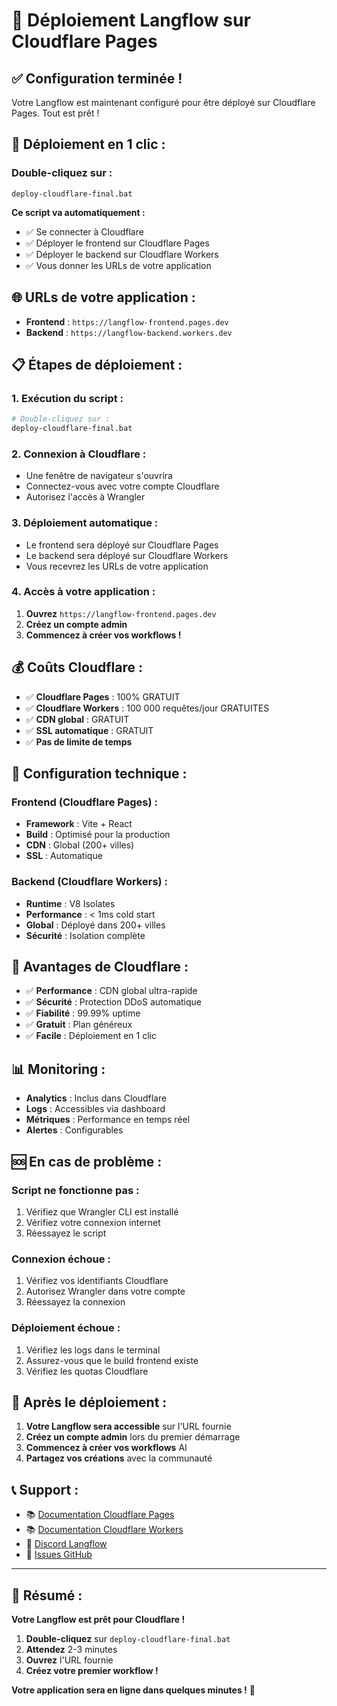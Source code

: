 # 🚀 Déploiement Langflow sur Cloudflare Pages

## ✅ **Configuration terminée !**

Votre Langflow est maintenant configuré pour être déployé sur Cloudflare Pages. Tout est prêt !

## 🎯 **Déploiement en 1 clic :**

### **Double-cliquez sur :**
```
deploy-cloudflare-final.bat
```

**Ce script va automatiquement :**
- ✅ Se connecter à Cloudflare
- ✅ Déployer le frontend sur Cloudflare Pages
- ✅ Déployer le backend sur Cloudflare Workers
- ✅ Vous donner les URLs de votre application

## 🌐 **URLs de votre application :**

- **Frontend** : `https://langflow-frontend.pages.dev`
- **Backend** : `https://langflow-backend.workers.dev`

## 📋 **Étapes de déploiement :**

### **1. Exécution du script :**
```bash
# Double-cliquez sur :
deploy-cloudflare-final.bat
```

### **2. Connexion à Cloudflare :**
- Une fenêtre de navigateur s'ouvrira
- Connectez-vous avec votre compte Cloudflare
- Autorisez l'accès à Wrangler

### **3. Déploiement automatique :**
- Le frontend sera déployé sur Cloudflare Pages
- Le backend sera déployé sur Cloudflare Workers
- Vous recevrez les URLs de votre application

### **4. Accès à votre application :**
1. **Ouvrez** `https://langflow-frontend.pages.dev`
2. **Créez un compte admin**
3. **Commencez à créer vos workflows !**

## 💰 **Coûts Cloudflare :**

- ✅ **Cloudflare Pages** : 100% GRATUIT
- ✅ **Cloudflare Workers** : 100 000 requêtes/jour GRATUITES
- ✅ **CDN global** : GRATUIT
- ✅ **SSL automatique** : GRATUIT
- ✅ **Pas de limite de temps**

## 🔧 **Configuration technique :**

### **Frontend (Cloudflare Pages) :**
- **Framework** : Vite + React
- **Build** : Optimisé pour la production
- **CDN** : Global (200+ villes)
- **SSL** : Automatique

### **Backend (Cloudflare Workers) :**
- **Runtime** : V8 Isolates
- **Performance** : < 1ms cold start
- **Global** : Déployé dans 200+ villes
- **Sécurité** : Isolation complète

## 🚀 **Avantages de Cloudflare :**

- ✅ **Performance** : CDN global ultra-rapide
- ✅ **Sécurité** : Protection DDoS automatique
- ✅ **Fiabilité** : 99.99% uptime
- ✅ **Gratuit** : Plan généreux
- ✅ **Facile** : Déploiement en 1 clic

## 📊 **Monitoring :**

- **Analytics** : Inclus dans Cloudflare
- **Logs** : Accessibles via dashboard
- **Métriques** : Performance en temps réel
- **Alertes** : Configurables

## 🆘 **En cas de problème :**

### **Script ne fonctionne pas :**
1. Vérifiez que Wrangler CLI est installé
2. Vérifiez votre connexion internet
3. Réessayez le script

### **Connexion échoue :**
1. Vérifiez vos identifiants Cloudflare
2. Autorisez Wrangler dans votre compte
3. Réessayez la connexion

### **Déploiement échoue :**
1. Vérifiez les logs dans le terminal
2. Assurez-vous que le build frontend existe
3. Vérifiez les quotas Cloudflare

## 🎉 **Après le déploiement :**

1. **Votre Langflow sera accessible** sur l'URL fournie
2. **Créez un compte admin** lors du premier démarrage
3. **Commencez à créer vos workflows** AI
4. **Partagez vos créations** avec la communauté

## 📞 **Support :**

- 📚 [Documentation Cloudflare Pages](https://developers.cloudflare.com/pages/)
- 📚 [Documentation Cloudflare Workers](https://developers.cloudflare.com/workers/)
- 💬 [Discord Langflow](https://discord.gg/EqksyE2EX9)
- 🐛 [Issues GitHub](https://github.com/langflow-ai/langflow/issues)

---

## 🎯 **Résumé :**

**Votre Langflow est prêt pour Cloudflare !**

1. **Double-cliquez** sur `deploy-cloudflare-final.bat`
2. **Attendez** 2-3 minutes
3. **Ouvrez** l'URL fournie
4. **Créez votre premier workflow !**

**Votre application sera en ligne dans quelques minutes !** 🚀
